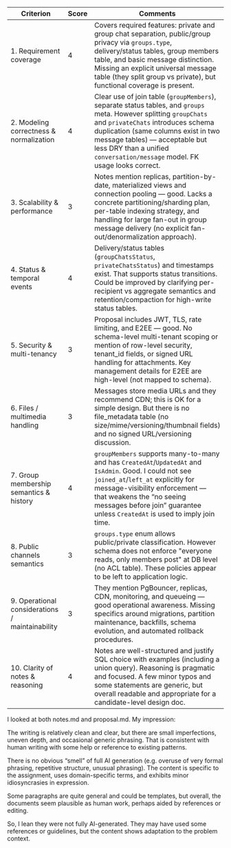 | Criterion                                       | Score | Comments                                                                                                                                                                                                                                                                                                       |
| ----------------------------------------------- | ----- | -------------------------------------------------------------------------------------------------------------------------------------------------------------------------------------------------------------------------------------------------------------------------------------------------------------- |
| 1. Requirement coverage                         | 4     | Covers required features: private and group chat separation, public/group privacy via `groups.type`, delivery/status tables, group members table, and basic message distinction. Missing an explicit universal message table (they split group vs private), but functional coverage is present.                |
| 2. Modeling correctness & normalization         | 4     | Clear use of join table (`groupMembers`), separate status tables, and `groups` meta. However splitting `groupChats` and `privateChats` introduces schema duplication (same columns exist in two message tables) — acceptable but less DRY than a unified `conversation/message` model. FK usage looks correct. |
| 3. Scalability & performance                    | 3     | Notes mention replicas, partition-by-date, materialized views and connection pooling — good. Lacks a concrete partitioning/sharding plan, per-table indexing strategy, and handling for large fan-out in group message delivery (no explicit fan-out/denormalization approach).                                |
| 4. Status & temporal events                     | 4     | Delivery/status tables (`groupChatsStatus`, `privateChatsStatus`) and timestamps exist. That supports status transitions. Could be improved by clarifying per-recipient vs aggregate semantics and retention/compaction for high-write status tables.                                                          |
| 5. Security & multi-tenancy                     | 3     | Proposal includes JWT, TLS, rate limiting, and E2EE — good. No schema-level multi-tenant scoping or mention of row-level security, tenant_id fields, or signed URL handling for attachments. Key management details for E2EE are high-level (not mapped to schema).                                            |
| 6. Files / multimedia handling                  | 3     | Messages store media URLs and they recommend CDN; this is OK for a simple design. But there is no file_metadata table (no size/mime/versioning/thumbnail fields) and no signed URL/versioning discussion.                                                                                                      |
| 7. Group membership semantics & history         | 4     | `groupMembers` supports many-to-many and has `CreatedAt`/`UpdatedAt` and `IsAdmin`. Good. I could not see `joined_at`/`left_at` explicitly for message-visibility enforcement — that weakens the “no seeing messages before join” guarantee unless `CreatedAt` is used to imply join time.                     |
| 8. Public channels semantics                    | 3     | `groups.type` enum allows public/private classification. However schema does not enforce "everyone reads, only members post" at DB level (no ACL table). These policies appear to be left to application logic.                                                                                                |
| 9. Operational considerations / maintainability | 3     | They mention PgBouncer, replicas, CDN, monitoring, and queueing — good operational awareness. Missing specifics around migrations, partition maintenance, backfills, schema evolution, and automated rollback procedures.                                                                                      |
| 10. Clarity of notes & reasoning                | 4     | Notes are well-structured and justify SQL choice with examples (including a union query). Reasoning is pragmatic and focused. A few minor typos and some statements are generic, but overall readable and appropriate for a candidate-level design doc.                                                        |

I looked at both notes.md and proposal.md. My impression:

The writing is relatively clean and clear, but there are small imperfections, uneven depth, and occasional generic phrasing. That is consistent with human writing with some help or reference to existing patterns.

There is no obvious “smell” of full AI generation (e.g. overuse of very formal phrasing, repetitive structure, unusual phrasing). The content is specific to the assignment, uses domain-specific terms, and exhibits minor idiosyncrasies in expression.

Some paragraphs are quite general and could be templates, but overall, the documents seem plausible as human work, perhaps aided by references or editing.

So, I lean they were not fully AI-generated. They may have used some references or guidelines, but the content shows adaptation to the problem context.
